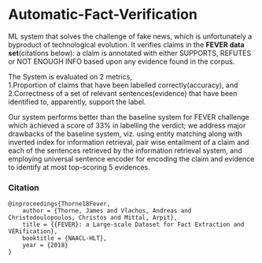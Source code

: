 # Automatic-Fact-Verification

ML system that solves the challenge of fake news, which is unfortunately a byproduct of technological evolution. It verifies claims in the **FEVER data set**(citations below): a claim is annotated with either SUPPORTS, REFUTES or NOT ENOUGH INFO based upon any evidence found in the corpus.  

The System is evaluated on 2 metrics,  
1.Proportion of claims that have been labelled correctly(accuracy), and  
2.Correctness of a set of relevant sentences(evidence) that have been identified to, apparently, support the label.  

Our system performs better than the baseline system for FEVER challenge which achieved a score of 33% in labelling the verdict; we address major drawbacks of the baseline system, viz. using entity matching along with inverted index for information retrieval, pair wise entailment of a claim and each of the sentences retrieved by the information retrieval system, and
employing universal sentence encoder for encoding the claim and evidence to identify at most top-scoring 5 evidences.


### Citation
```
@inproceedings{Thorne18Fever,  
    author = {Thorne, James and Vlachos, Andreas and Christodoulopoulos, Christos and Mittal, Arpit},  
    title = {{FEVER}: a Large-scale Dataset for Fact Extraction and VERification},  
    booktitle = {NAACL-HLT},  
    year = {2018}  
}
```
